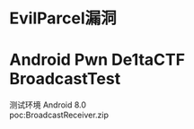 # EvilParcel漏洞

# Android Pwn De1taCTF BroadcastTest<br>
测试环境 Android 8.0 <br>
poc:BroadcastReceiver.zip
